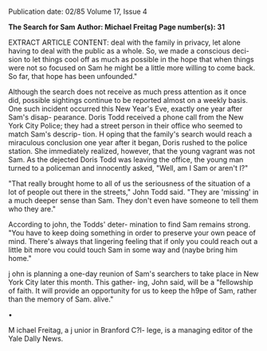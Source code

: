 Publication date: 02/85
Volume 17, Issue 4

**The Search for Sam**
**Author: Michael Freitag**
**Page number(s): 31**

EXTRACT ARTICLE CONTENT:
deal with the family in privacy, let alone 
having to deal with the public as a 
whole. So, we made a conscious deci-
sion to let things cool off as much as 
possible in the hope that when things 
were not so focused on Sam he might be 
a little more willing to come back. So 
far, that hope has been unfounded." 

Although the search does not receive 
as much press attention as it once did, 
possible sightings continue 
to 
be 
reported almost on a weekly basis. One 
such incident occurred this New Year's 
Eve, exactly one year after Sam's disap-
pearance. Doris Todd received a phone 
call from the New York City Police; 
they had a street person in their office 
who seemed to match Sam's descrip-
tion. H oping that the family's search 
would reach a miraculous conclusion 
one year after it began, Doris rushed to 
the police station. She immediately 
realized, however, that the young 
vagrant was not Sam. As the dejected 
Doris Todd was leaving the office, the 
young man turned to a policeman and 
innocently asked, "Well, am I Sam or 
aren't I?" 

"That really brought home to all of us 
the seriousness of the situation of a lot of 
people out there in the streets," John 
Todd said. "They are 'missing' in a 
much deeper sense than Sam. They 
don't even have someone to tell them 
who they are." 

According to john, the Todds' deter-
mination to find Sam remains strong. 
"You have to keep doing something in 
order to preserve your own peace of 
mind. There's always that lingering 
feeling that if only you could reach out a 
little bit more vou could touch Sam in 
some way and (naybe bring him home." 

j ohn is planning a one-day reunion of 
Sam's searchers to take place in New 
York City later this month. This gather-
ing, John said, will be a "fellowship of 
faith. It will provide an opportunity for 
us to keep the h9pe of Sam, rather than 
the memory of Sam. alive." 

• 

M ichael Freitag, a j unior in Branford C?l-
lege, is a managing editor of the Yale Dally 
News.